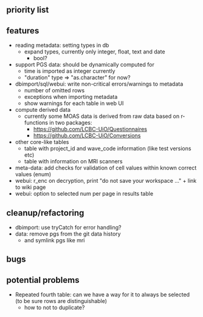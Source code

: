 
## priority list  


## features
  * reading metadata: setting types in db 
    * expand types, currently only integer, float, text and date
      * bool?
  * support PGS data: should be dynamically computed for 
    * time is imported as integer currently
    * "duration" type => "as.character" for now?
  * dbimport/sql/webui: write non-critical errors/warnings to metadata
    * number of omitted rows
    * exceptions when importing metadata
    * show warnings for each table in web UI
  * compute derived data
    * currently some MOAS data is derived from raw data based on r-functions in two packages:
      * https://github.com/LCBC-UiO/Questionnaires
      * https://github.com/LCBC-UiO/Conversions
  * other core-like tables
    * table with project_id and wave_code information (like test versions etc)
    * table with information on MRI scanners
  * meta-data: add checks for validation of cell values within known correct values (enum)
  * webui: r_enc on decryption, print "do not save your workspace ..." + link to wiki page
  * webui: option to selected num per page in results table


## cleanup/refactoring
  * dbimport: use tryCatch for error handling?
  * data: remove pgs from the git data history
    * and symlink pgs like mri

## bugs

## potential problems
  * Repeated fourth table: can we have a way for it to always be selected (to be sure rows are distinguishable)
    * how to not to duplicate?
